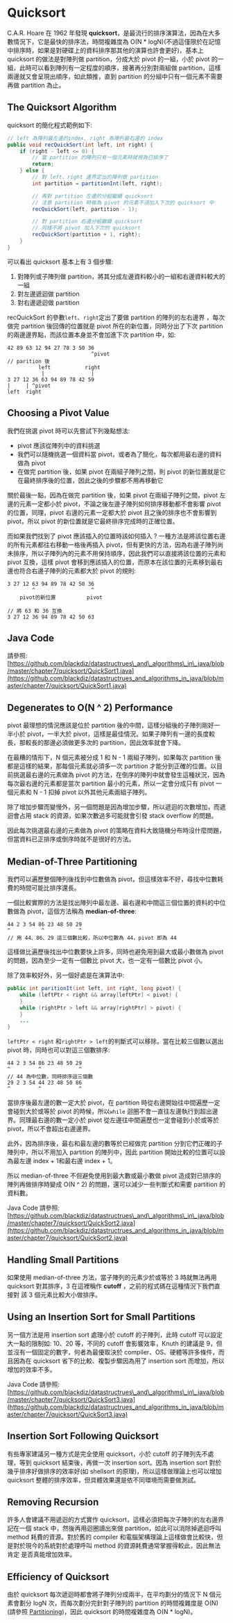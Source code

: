 # Quicksort

C.A.R. Hoare 在 1962 年發現 **quicksort**，是最流行的排序演算法，因為在大多數情況下，它是最快的排序法，時間複雜度為 O\(N \* logN\)\(不過這僅限於在記憶中排序時，如果是對硬碟上的資料排序那其他的演算也許會更好\)，基本上 quicksort 的做法是對陣列做 partition，分成大於 pivot 的一組，小於 pivot 的一組，此時可以看到陣列有一定程度的順序，接著再分別對兩組做 partition，這樣兩邊就又會呈現出順序，如此類推，直到 partition 的分組中只有一個元素不需要再做 partition 為止。

## The Quicksort Algorithm

quicksort 的簡化程式範例如下:

```java
// left 為陣列最左邊的index, right 為陣列最右邊的 index
public void recQuickSort(int left, int right) {
    if (right - left <= 0) {
        // 當 partition 的陣列只有一個元素時就視為已排序了
        return;
    } else {
        // 對 left、right 邊界定出的陣列做 partition
        int partition = partitionInt(left, right);

        // 再對 partition 左邊的分組繼續 quicksort
        // 注意 partition 時做為 pivot 的元素不須加入下次的 quicksort 中
        recQuickSort(left, partition - 1);

        // 對 partition 右邊分組繼續 quicksort
        // 同樣不將 pivot 加入下次的 quicksort
        recQuickSort(partition + 1, right);
    }
}
```

可以看出 quicksort 基本上有 3 個步驟:

1. 對陣列或子陣列做 partition，將其分成左邊資料較小的一組和右邊資料較大的一組
2. 對左邊遞迴做 partition
3. 對右邊遞迴做 partition

recQuickSort 的參數`left`、`right`定出了要做 partition 的陣列的左右邊界 ，每次做完 partition 後回傳的位置就是 pivot 所在的新位置，同時分出了下次 partition 的兩邊邊界點，而該位置本身並不會加進下次 partition 中，如:

```text
42 89 63 12 94 27 78 3 50 36
                           ^pivot
// parition 後
          left           right
           |               |
3 27 12 36 63 94 89 78 42 59
|     | ^pivot
left  right
```

## Choosing a Pivot Value

我們在挑選 pivot 時可以先嘗試下列幾點想法:

* pivot 應該從陣列中的資料挑選
* 我們可以隨機挑選一個資料當 pivot，或者為了簡化，每次都用最右邊的資料做為 pivot
* 在做完 partition 後，如果 pivot 在兩組子陣列之間，則 pivot 的新位置就是它在最終排序後的位置，因此之後的步驟都不用再移動它

關於最後一點，因為在做完 partition 後，如果 pivot 在兩組子陣列之間，pivot 左邊的元素一定都小於 pivot，不論之後左邊子陣列如何排序移動都不會影響 pivot 的位置，同理，pivot 右邊的元素一定都大於 pivot 且之後的排序也不會影響到 pivot，所以 pivot 的新位置就是它最終排序完成時的正確位置。

而如果我們找到了 pivot 應該插入的位置時該如何插入 ? 一種方法是將該位置右邊的所有元素都往右移動一格後再插入 pivot，但有更快的方法，因為右邊子陣列尚未排序，所以子陣列內的元素不用保持順序，因此我們可以直接將該位置的元素和 pivot 互換，這樣 pivot 會移到應該插入的位置，而原本在該位置的元素移到最右邊也符合右邊子陣列的元素都大於 pivot 的規則:

```text
3 27 12 63 94 89 78 42 50 36
        ^                  ^
    pivot的新位置          pivot

// 將 63 和 36 互換
3 27 12 36 94 89 78 42 50 63
```

## Java Code

請參照: [https://github.com/blackdiz/datastructrues\_and\_algorithms\_in\_java/blob/master/chapter7/quicksort/QuickSort1.java](https://github.com/blackdiz/datastructrues_and_algorithms_in_java/blob/master/chapter7/quicksort/QuickSort1.java)

## Degenerates to O\(N ^ 2\) Performance

pivot 最理想的情況應該是位於 partition 後的中間，這樣分組後的子陣列剛好一半小於 pivot，一半大於 pivot，這樣是最佳情況。如果子陣列有一邊的長度較長，那較長的那邊必須做更多次的 partition，因此效率就會下降。

在最糟的情形下，N 個元素被分成 1 和 N - 1 兩組子陣列，如果每次 partition 後都是這樣的結果，那每個元素就必須多一次 partition 才能分到正確的位置。以目前挑選最右邊的元素做為 pivot 的方法，在倒序的陣列中就會發生這種狀況，因為每次最右邊的元素都是當次 partition 最小的元素，所以一定會分成只有 pivot 一個元素和 N - 1 扣掉 pivot 以外其他元素兩組子陣列。

除了增加步驟而變慢外，另一個問題是因為增加步驟，所以遞迴的次數增加，而遞迴會占用 stack 的資源，如果次數過多可能就會引發 stack overflow 的問題。

因此每次挑選最右邊的元素做為 pivot 的策略在資料大致隨機分布時沒什麼問題，但當資料已正排序或倒序時就不是很好的方法。

## Median-of-Three Partitioning

我們可以遍歷整個陣列後找到中位數做為 pivot，但這樣效率不好，尋找中位數耗費的時間可能比排序還長。

一個比較實際的方法是找出陣列中最左邊、最右邊和中間這三個位置的資料的中位數做為 pivot，這個方法稱為 **median-of-three**:

```text
44 2 3 54 86 23 48 50 29
^          ^           ^
// 用 44、86、29 這三個數比較，所以中位數為 44，pivot 即為 44
```

這樣做比遍歷後找出中位數要快上許多，同時也避免用到最大或最小數做為 pivot 的問題，因為至少一定有一個數比 pivot 大，也一定有一個數比 pivot 小。

除了效率較好外，另一個好處是在演算法中:

```java
public int paritionIt(int left, int right, long pivot) {
    while (leftPtr < right && array[leftPtr] < pivot) {
    }
    while (rightPtr > left && array[rightPtr] > pivot) {
    }
    ...
}
```

`leftPtr < right` 和`rightPtr > left`的判斷式可以移除。當在比較三個數以選出 pivot 時，同時也可以對這三個數排序:

```text
44 2 3 54 86 23 48 50 29
^         ^            ^
// 44 為中位數，同時排序這三個數
29 2 3 54 44 23 48 50 86
^         ^            ^
```

當排序後最左邊的數一定大於 pivot，在 partition 時從右邊開始往中間遍歷一定會碰到大於或等於 pivot 的時候，所以`while` 迴圈不會一直往左邊執行到超出邊界。同理最右邊的數一定小於 pivot 從左邊往中間遍歷也一定會碰到小於或等於 pivot，所以不會超出右邊邊界。

此外，因為排序後，最右和最左邊的數等於已經做完 partition 分到它們正確的子陣列中，所以不用加入 partition 的陣列中，因此 partition 開始比較的位置可以設為最左邊 index + 1和最右邊 index + 1。

所以 median-of-three 不但避免使用到最大數或最小數做 pivot 造成對已排序的陣列再做排序時變成 O\(N ^ 2\) 的問題，還可以減少一些判斷式和需要 partition 的資料數。

Java Code 請參照: [https://github.com/blackdiz/datastructrues\_and\_algorithms\_in\_java/blob/master/chapter7/quicksort/QuickSort2.java](https://github.com/blackdiz/datastructrues_and_algorithms_in_java/blob/master/chapter7/quicksort/QuickSort2.java)

## Handling Small Partitions

如果使用 median-of-three 方法，當子陣列的元素少於或等於 3 時就無法再用 quicksort 對其排序，3 在這裡稱作 **cutoff** ，之前的程式碼在這種情況下我們直接對 該 3 個元素比較大小做排序。

## Using an Insertion Sort for Small Partitions

另一個方法是用 insertion sort 處理小於 cutoff 的子陣列，此時 cutoff 可以設定大一點的限制如: 10、20 等，不同的 cutoff 會影響效率，Knuth 的建議是 9，但並沒有一個固定的數字，何者為最優取決於 compiler、OS、硬體等許多條件，而且因為在 quicksort 省下的比較、複製步驟因為用了 insertion sort 而增加，所以增加的效率不多。

Java Code 請參照: [https://github.com/blackdiz/datastructrues\_and\_algorithms\_in\_java/blob/master/chapter7/quicksort/QuickSort3.java](https://github.com/blackdiz/datastructrues_and_algorithms_in_java/blob/master/chapter7/quicksort/QuickSort3.java)

## Insertion Sort Following Quicksort

有些專家建議另一種方式是完全使用 quicksort，小於 cutoff 的子陣列先不處理，等到 quicksort 結束後，再做一次 insertion sort。因為 insertion sort 對於幾乎排序好做排序的效率好\(如 shellsort 的原理\)，所以這樣做理論上也可以增加 quicksort 整體的排序效率，但具體效果還是依不同環境而需要做測試。

## Removing Recursion

許多人會建議不用遞迴的方式實作 quicksort，這樣必須把每次子陣列的左右邊界記在一個 stack 中，然後再用迴圈讀出來做 partition，如此可以消除掉遞迴呼叫 method 耗費的資源。對於舊的 compiler 和電腦架構理論上這樣做會比較快，但是對於現今的系統對於處理呼叫 method 的資源耗費通常掌握得較此，因此無法肯定 是否真能增加效率。

## Efficiency of Quicksort

由於 quicksort 每次遞迴時都會將子陣列分成兩半，在平均劃分的情況下 N 個元素會劃分 logN 次，而每次劃分完針對子陣列的 partition 的時間複雜度是 O\(N\) \(請參照 [Partitioning](partitioning.md#efficiency-of-the-partition-algorithm)\)，因此 quicksort 的時間複雜度為 O\(N \* logN\)。

